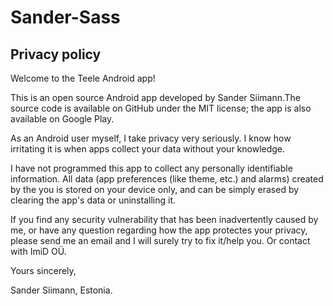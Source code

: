 # Sander-Sass
## Privacy policy

Welcome to the Teele Android app!

This is an open source Android app developed by Sander Siimann.The source code is available on GitHub under the MIT license; the app is also available on Google Play.

As an Android user myself, I take privacy very seriously. I know how irritating it is when apps collect your data without your knowledge.

I have not programmed this app to collect any personally identifiable information. All data (app preferences (like theme, etc.) and alarms) created by the you is stored on your device only, and can be simply erased by clearing the app's data or uninstalling it.

If you find any security vulnerability that has been inadvertently caused by me, or have any question regarding how the app protectes your privacy, please send me an email and I will surely try to fix it/help you. Or contact with ImiD OÜ.

Yours sincerely,

Sander Siimann,
Estonia.
